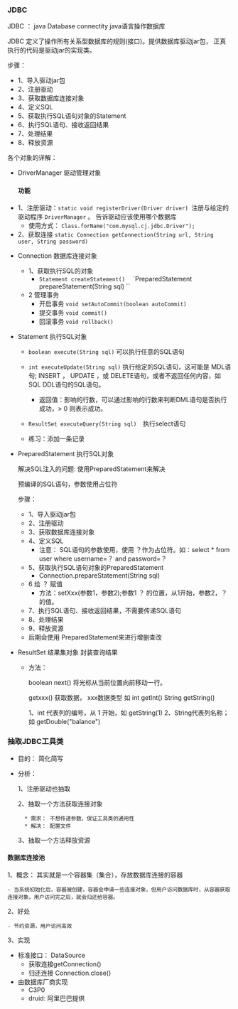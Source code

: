 ### JDBC 

JDBC ： java Database connectity java语言操作数据库

JDBC 定义了操作所有关系型数据库的规则(接口)。提供数据库驱动jar包，
正真执行的代码是驱动jar的实现类。

步骤： 
* 1、导入驱动jar包
* 2、注册驱动
* 3、获取数据库连接对象
* 4、定义SQL
* 5、获取执行SQL语句对象的Statement
* 6、执行SQL语句、接收返回结果
* 7、处理结果
* 8、释放资源

各个对象的详解：
- DriverManager 驱动管理对象
  ####  功能
  
* 1、注册驱动：`static void registerDriver(Driver driver) `注册与给定的驱动程序 `DriverManager` 。  告诉驱动应该使用哪个数据库
    * 使用方式： `Class.forName("com.mysql.cj.jdbc.Driver");`
* 2、获取连接
`static Connection getConnection(String url, String user, String password)  `

- Connection 数据库连接对象
    - 1、获取执行SQL的对象
        - `Statement createStatement()  `
        `PreparedStatement prepareStatement(String sql) `` 
    - 2 管理事务
        - 开启事务 `void setAutoCommit(boolean autoCommit)  `
        - 提交事务 `void commit()  `
        - 回滚事务 `void rollback()  `
- Statement 执行SQL对象
    - `boolean execute(String sql)`   可以执行任意的SQL语句
    - `int executeUpdate(String sql)`  执行给定的SQL语句，这可能是 MDL语句; INSERT ， UPDATE ，或 DELETE语句，或者不返回任何内容，如SQL DDL语句的SQL语句。 
        - 返回值：影响的行数，可以通过影响的行数来判断DML语句是否执行成功，> 0 则表示成功。
    - `ResultSet executeQuery(String sql)  `执行select语句
    
    - 练习：添加一条记录
    
- PreparedStatement 执行SQL对象

    解决SQL注入的问题: 使用PreparedStatement来解决
    
    预编译的SQL语句，参数使用占位符
    
    步骤： 
    * 1、导入驱动jar包
    * 2、注册驱动
    * 3、获取数据库连接对象
    * 4、定义SQL
        - 注意： SQL语句的参数使用，使用 ？作为占位符。如：select * from user where username=？ and password=？
    * 5、获取执行SQL语句对象的PreparedStatement
        - Connection.prepareStatement(String sql) 
    * 6  给 ？ 赋值
        - 方法：setXxx(参数1，参数2);参数1 ？ 的位置，从1开始，参数2，？的值。
    * 7、执行SQL语句、接收返回结果，不需要传递SQL语句
    * 8、处理结果
    * 9、释放资源
    * 后期会使用 PreparedStatement来进行增删查改
    
    
- ResultSet 结果集对象 封装查询结果

    - 方法： 
    
         boolean next() 将光标从当前位置向前移动一行。 
          
         getxxx() 获取数据， xxx数据类型 如 int getInt() String getString()
         
         1、int 代表列的编号，从 1 开始，如 getString(1)
         2、String代表列名称；如 getDouble("balance")
         
### 抽取JDBC工具类

* 目的： 简化简写
* 分析： 

    1、注册驱动也抽取
    
    2、抽取一个方法获取连接对象
    
        * 需求： 不想传递参数，保证工具类的通用性
        * 解决： 配置文件
        
        
    3、抽取一个方法释放资源
    
#### 数据库连接池

1、概念： 其实就是一个容器集（集合），存放数据库连接的容器

    - 当系统初始化后，容器被创建，容器会申请一些连接对象，但用户访问数据库时，从容器获取连接对象，用户访问完之后，就会归还给容器。
2、好处

    - 节约资源，用户访问高效
3、实现
- 标准接口： DataSource
    - 获取连接getConnection()
    - 归还连接 Connection.close()
- 由数据库厂商实现
    - C3P0
    - druid: 阿里巴巴提供